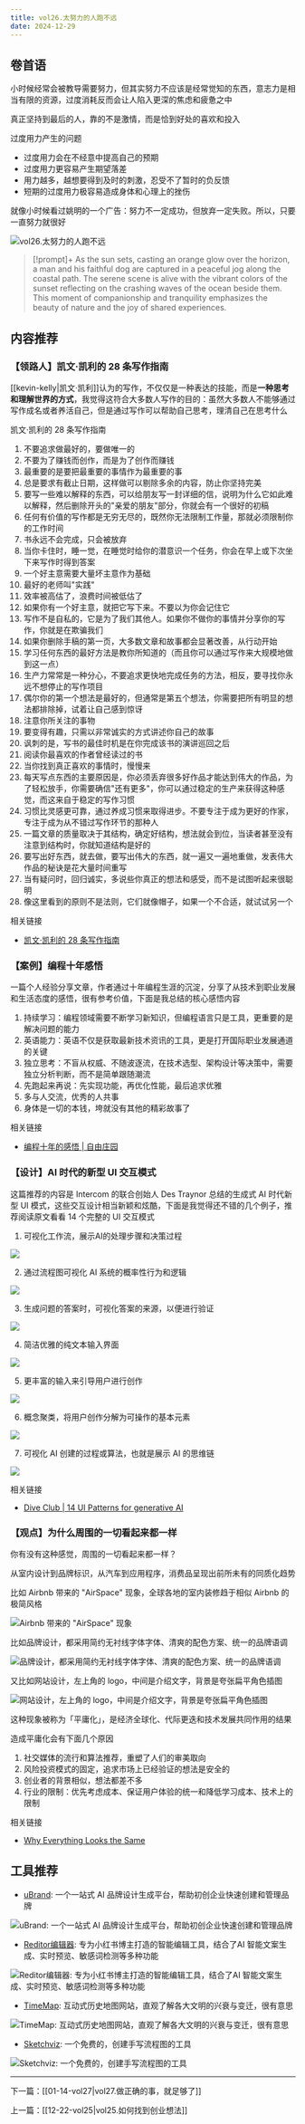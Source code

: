 ```yaml
---
title: vol26.太努力的人跑不远
date: 2024-12-29
---
```

## 卷首语

小时候经常会被教导需要努力，但其实努力不应该是经常觉知的东西，意志力是相当有限的资源，过度消耗反而会让人陷入更深的焦虑和疲惫之中

真正坚持到最后的人，靠的不是激情，而是恰到好处的喜欢和投入

过度用力产生的问题

- 过度用力会在不经意中提高自己的预期
- 过度用力更容易产生期望落差
- 用力越多，越想要得到及时的刺激，忍受不了暂时的负反馈
- 短期的过度用力极容易造成身体和心理上的挫伤

就像小时候看过姚明的一个广告：努力不一定成功，但放弃一定失败。所以，只要一直努力就很好

![vol26.太努力的人跑不远](https://image.hackthinking.com/vol26/banner.jpg)

> [!prompt]+
> As the sun sets, casting an orange glow over the horizon, a man and his faithful dog are captured in a peaceful jog along the coastal path. The serene scene is alive with the vibrant colors of the sunset reflecting on the crashing waves of the ocean beside them. This moment of companionship and tranquility emphasizes the beauty of nature and the joy of shared experiences.

## 内容推荐

### 【领路人】凯文·凯利的 28 条写作指南

[[kevin-kelly|凯文·凯利]]认为的写作，不仅仅是一种表达的技能，而是**一种思考和理解世界的方式**，我觉得这符合大多数人写作的目的：虽然大多数人不能够通过写作成名或者养活自己，但是通过写作可以帮助自己思考，理清自己在思考什么

凯文·凯利的 28 条写作指南

1. 不要追求做最好的，要做唯一的
2. 不要为了赚钱而创作，而是为了创作而赚钱
3. 最重要的是要把最重要的事情作为最重要的事
4. 总是要求有截止日期，这样做可以剔除多余的内容，防止你坚持完美
5. 要写一些难以解释的东西，可以给朋友写一封详细的信，说明为什么它如此难以解释，然后删除开头的"亲爱的朋友"部分，你就会有一个很好的初稿
6. 任何有价值的写作都是无穷无尽的，既然你无法限制工作量，那就必须限制你的工作时间
7. 书永远不会完成，只会被放弃
8. 当你卡住时，睡一觉，在睡觉时给你的潜意识一个任务，你会在早上或下次坐下来写作时得到答案
9. 一个好主意需要大量坏主意作为基础
10. 最好的老师叫"实践"
11. 效率被高估了，浪费时间被低估了
12. 如果你有一个好主意，就把它写下来。不要以为你会记住它
13. 写作不是自私的，它是为了我们其他人。如果你不做你的事情并分享你的写作，你就是在欺骗我们
14. 如果你删除手稿的第一页，大多数文章和故事都会显著改善，从行动开始
15. 学习任何东西的最好方法是教你所知道的（而且你可以通过写作来大规模地做到这一点）
16. 生产力常常是一种分心，不要追求更快地完成任务的方法，相反，要寻找你永远不想停止的写作项目
17. 偶尔你的第一个想法是最好的，但通常是第五个想法，你需要把所有明显的想法都排除掉，试着让自己感到惊讶
18. 注意你所关注的事物
19. 要变得有趣，只需以非常诚实的方式讲述你自己的故事
20. 讽刺的是，写书的最佳时机是在你完成该书的演讲巡回之后
21. 阅读你最喜欢的作者曾经读过的书
22. 当你找到真正喜欢的事情时，慢慢来
23. 每天写点东西的主要原因是，你必须丢弃很多好作品才能达到伟大的作品，为了轻松放手，你需要确信"还有更多"，你可以通过稳定的生产来获得这种感觉，而这来自于稳定的写作习惯
24. 习惯比灵感更可靠，通过养成习惯来取得进步。不要专注于成为更好的作家，专注于成为从不错过写作环节的那种人
25. 一篇文章的质量取决于其结构，确定好结构，想法就会到位，当读者甚至没有注意到结构时，你就知道结构是好的
26. 要写出好东西，就去做，要写出伟大的东西，就一遍又一遍地重做，发表伟大作品的秘诀是花大量时间重写
27. 当有疑问时，回归诚实，多说些你真正的想法和感受，而不是试图听起来很聪明
28. 像这里看到的原则不是法则，它们就像帽子，如果一个不合适，就试试另一个

相关链接

- [凯文·凯利的 28 条写作指南](https://mp.weixin.qq.com/s/V7_5ZsH4s8YcpsB-nBqnqQ)

### 【案例】编程十年感悟

一篇个人经验分享文章，作者通过十年编程生涯的沉淀，分享了从技术到职业发展和生活态度的感悟，很有参考价值，下面是我总结的核心感悟内容

1. 持续学习：编程领域需要不断学习新知识，但编程语言只是工具，更重要的是解决问题的能力
2. 英语能力：英语不仅是获取最新技术资讯的工具，更是打开国际职业发展通道的关键
3. 独立思考：不盲从权威、不随波逐流，在技术选型、架构设计等决策中，需要独立分析判断，而不是简单跟随潮流
4. 先跑起来再说：先实现功能，再优化性能，最后追求优雅
5. 多与人交流，优秀的人共事
6. 身体是一切的本钱，垮就没有其他的精彩故事了

相关链接

- [编程十年的感悟 | 自由庄园](https://ramsayleung.github.io/zh/post/2024/%E7%BC%96%E7%A8%8B%E5%8D%81%E5%B9%B4%E7%9A%84%E6%84%9F%E6%82%9F/)

### 【设计】AI 时代的新型 UI 交互模式

这篇推荐的内容是 Intercom 的联合创始人 Des Traynor 总结的生成式 AI 时代新型 UI 模式，这些交互设计相当新颖和炫酷，下面是我觉得还不错的几个例子，推荐阅读原文看看 14 个完整的 UI 交互模式

1. 可视化工作流，展示AI的处理步骤和决策过程

![](https://framerusercontent.com/images/yqkbftCRvcAedwGp8Hk6WRd7zU.gif)

2. 通过流程图可视化 AI 系统的概率性行为和逻辑

![](https://framerusercontent.com/images/TB5x7TnSZuKVPwKiXWT2ZmFYwUY.gif)

3. 生成问题的答案时，可视化答案的来源，以便进行验证

![](https://framerusercontent.com/images/LUJURktWqtVOyFnvvIZkkjTNlrc.gif)

4. 简洁优雅的纯文本输入界面

![](https://framerusercontent.com/images/Sswq2YjIqSryA4MvswWb39opU8I.gif)

5. 更丰富的输入来引导用户进行创作

![](https://framerusercontent.com/images/P9VP0SSGf2KMAandytHdbZR0Smg.gif)

6. 概念聚类，将用户创作分解为可操作的基本元素

![](https://framerusercontent.com/images/xaHgKq1mY0MnXj6MZnHfiGI2I.gif)

7. 可视化 AI 创建的过程或算法，也就是展示 AI 的思维链

![](https://framerusercontent.com/images/LVnofjEQZ8Ot116R6hsD1nezosI.gif)

相关链接

- [Dive Club | 14 UI Patterns for generative AI](https://www.dive.club/ideas/new-types-of-ui-that-generative-ai-has-necessitated)

### 【观点】为什么周围的一切看起来都一样

你有没有这种感觉，周围的一切看起来都一样？

从室内设计到品牌标识，从汽车到应用程序，消费品呈现出前所未有的同质化趋势

比如 Airbnb 带来的 "AirSpace" 现象，全球各地的室内装修趋于相似 Airbnb 的极简风格

![Airbnb 带来的 "AirSpace" 现象](https://image.hackthinking.com/vol26/air-space.png)

比如品牌设计，都采用简约无衬线字体字体、清爽的配色方案、统一的品牌语调

![品牌设计，都采用简约无衬线字体字体、清爽的配色方案、统一的品牌语调](https://image.hackthinking.com/vol26/brand-design.png)

又比如网站设计，左上角的 logo，中间是介绍文字，背景是夸张扁平角色插图

![网站设计，左上角的 logo，中间是介绍文字，背景是夸张扁平角色插图](https://image.hackthinking.com/vol26/web-design.png)

这种现象被称为「平庸化」，是经济全球化、代际更迭和技术发展共同作用的结果

造成平庸化会有下面几个原因

1. 社交媒体的流行和算法推荐，重塑了人们的审美取向
2. 风险投资模式的固定，追求市场上已经验证的想法是安全的
3. 创业者的背景相似，想法都差不多
4. 行业的限制：优先考虑成本、保证用户体验的统一和降低学习成本、技术上的限制

相关链接

- [Why Everything Looks the Same](https://medium.com/knowable/why-everything-looks-the-same-bad80133dd6e)

## 工具推荐

- [uBrand](https://www.ubrand.com/): 一个一站式 AI 品牌设计生成平台，帮助初创企业快速创建和管理品牌

![uBrand: 一个一站式 AI 品牌设计生成平台，帮助初创企业快速创建和管理品牌](https://image.hackthinking.com/vol26/ubrand.png)

- [Reditor编辑器](https://reditorapp.com/): 专为小红书博主打造的智能编辑工具，结合了AI 智能文案生成、实时预览、敏感词检测等多种功能

![Reditor编辑器: 专为小红书博主打造的智能编辑工具，结合了AI 智能文案生成、实时预览、敏感词检测等多种功能](https://image.hackthinking.com/vol26/reditor.png)

- [TimeMap](https://www.oldmapsonline.org): 互动式历史地图网站，直观了解各大文明的兴衰与变迁，很有意思

![TimeMap: 互动式历史地图网站，直观了解各大文明的兴衰与变迁，很有意思](https://image.hackthinking.com/vol26/time-map.png)

- [Sketchviz](https://sketchviz.com/new): 一个免费的，创建手写流程图的工具

![Sketchviz: 一个免费的，创建手写流程图的工具](https://image.hackthinking.com/vol26/sketchviz.png)

---

下一篇：[[01-14-vol27|vol27.做正确的事，就足够了]]

上一篇：[[12-22-vol25|vol25.如何找到创业想法]]
